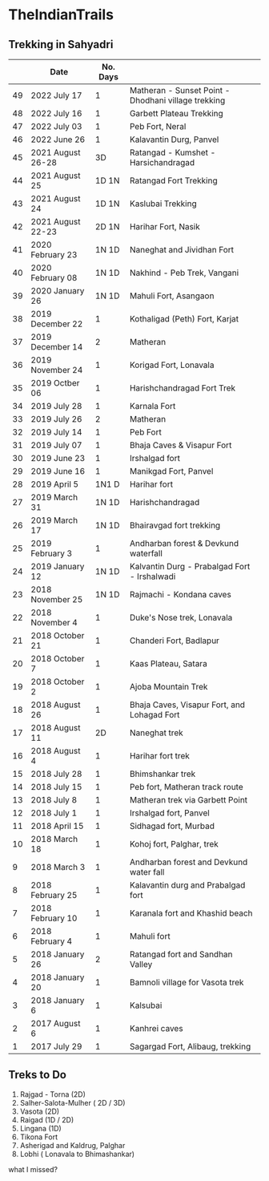 # TheIndianTrails
## Trekking in Sahyadri
|       |    Date        | No. Days |                                      |
| ----- | ---------------| ---------| -----------------------------------  |
| 49    | 2022 July 17   | 1        | Matheran - Sunset Point - Dhodhani village trekking |
| 48    | 2022 July 16   | 1        | Garbett Plateau Trekking             | 
| 47    | 2022 July 03     | 1      | Peb Fort, Neral
| 46    | 2022 June 26    | 1        | Kalavantin Durg, Panvel              |
| 45    | 2021 August 26-28 | 3D       | Ratangad - Kumshet - Harsichandragad |    
| 44    | 2021 August 25    | 1D 1N    | Ratangad Fort Trekking               |
| 43    | 2021 August 24    | 1D 1N    | Kaslubai Trekking                    |
| 42    | 2021 August 22-23 | 2D 1N    | Harihar Fort, Nasik                  |          
| 41    | 2020 February 23    | 1N 1D    | Naneghat and Jividhan Fort           |    
| 40    | 2020 February 08    | 1N 1D    | Nakhind - Peb Trek, Vangani          |
| 39    | 2020 January 26    | 1N 1D    | Mahuli Fort, Asangaon                |
| 38    | 2019 December 22    | 1        | Kothaligad (Peth) Fort, Karjat       |
| 37    | 2019 December 14    | 2        | Matheran                             |
| 36    | 2019 November 24    | 1        | Korigad Fort, Lonavala               |
| 35    | 2019 Octber 06    | 1        | Harishchandragad Fort Trek           |
| 34    | 2019 July 28   | 1        | Karnala Fort                         |
| 33    | 2019 July 26    | 2       | Matheran                             |
| 32    | 2019 July 14    | 1       | Peb Fort                             |
| 31    | 2019 July 07   | 1        | Bhaja Caves & Visapur Fort           | 
| 30    | 2019 June 23   | 1        | Irshalgad fort                       |
| 29    | 2019 June 16   | 1        | Manikgad Fort, Panvel                |
| 28    | 2019 April 5   | 1N1 D    | Harihar fort                      |
| 27    | 2019 March 31  | 1N 1D    | Harishchandragad                    |
| 26    | 2019 March 17  | 1N 1D    | Bhairavgad fort trekking              |
| 25    | 2019 February 3| 1        | Andharban forest & Devkund waterfall |
| 24    | 2019 January 12| 1N 1D    |	Kalvantin Durg - Prabalgad Fort - Irshalwadi   |
| 23    | 2018 November 25|1N 1D    |	Rajmachi - Kondana caves             |
| 22    | 2018 November 4| 1        |	Duke's Nose trek, Lonavala           |
| 21    | 2018 October 21| 1	      | Chanderi Fort, Badlapur              |
| 20    | 2018 October 7 | 1         | Kaas Plateau, Satara                 |
| 19    | 2018 October 2 | 1	      | Ajoba Mountain Trek                  |
| 18    | 2018 August 26 | 1        | Bhaja Caves, Visapur Fort, and Lohagad Fort  |
| 17    | 2018 August 11 | 2D       | Naneghat trek                        |
| 16    | 2018 August 4	 | 1	      | Harihar fort trek                    |
| 15    | 2018 July 28	 | 1	      | Bhimshankar trek                     |
| 14    | 2018 July 15	 | 1	      | Peb fort, Matheran track route       |
| 13    | 2018 July 8	   | 1	      | Matheran trek via Garbett Point      |
| 12    | 2018 July 1	   | 1	      | Irshalgad fort, Panvel               |
| 11    | 2018 April 15	 | 1        | Sidhagad fort, Murbad                |
| 10    | 2018 March 18	 | 1        | Kohoj fort, Palghar, trek            |
| 9     | 2018 March 3 	 | 1        |	Andharban forest and Devkund water fall   |
| 8     | 2018 February 25|	1       |	Kalavantin durg and Prabalgad fort   | 
| 7     | 2018 February 10|	1	      | Karanala fort and Khashid beach      |
| 6     | 2018 February 4| 1	      | Mahuli fort
| 5     | 2018 January 26| 2        | Ratangad fort and Sandhan Valley     |
| 4     | 2018 January 20| 1        | Bamnoli village for Vasota trek      |
| 3     | 2018 January 6 | 1	      | Kalsubai                             |
| 2     | 2017 August 6	 | 1	      | Kanhrei caves                        |
| 1     | 2017 July 29	 | 1        | Sagargad Fort, Alibaug, trekking     |

## Treks to Do
1. Rajgad - Torna (2D)
2. Salher-Salota-Mulher ( 2D / 3D)
3. Vasota (2D)
4. Raigad (1D / 2D)
5. Lingana (1D)
6. Tikona Fort
7. Asherigad and Kaldrug, Palghar
8. Lobhi ( Lonavala to Bhimashankar)

what I missed?

